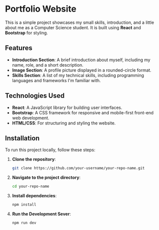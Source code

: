 # Portfolio Website

This is a simple project showcases my small skills, introduction, and a little about me as a Computer Science student. It is built using **React** and **Bootstrap** for styling.

## Features

- **Introduction Section**: A brief introduction about myself, including my name, role, and a short description.
- **Image Section**: A profile picture displayed in a rounded-circle format.
- **Skills Section**: A list of my technical skills, including programming languages and frameworks I'm familiar with.

## Technologies Used

- **React**: A JavaScript library for building user interfaces.
- **Bootstrap**: A CSS framework for responsive and mobile-first front-end web development.
- **HTML/CSS**: For structuring and styling the website.

## Installation

To run this project locally, follow these steps:

1. **Clone the repository**:
   ```bash
   git clone https://github.com/your-username/your-repo-name.git

2. **Navigate to the project directory**:
    ```bash
    cd your-repo-name

3. **Install dependencies**:
    ```bash
    npm install

4. **Run the Development Sever**:
    ```bash
    npm run dev